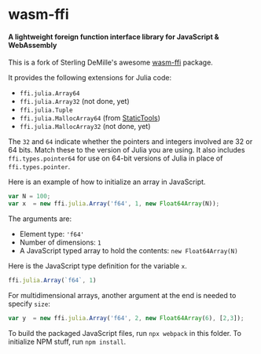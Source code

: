 # wasm-ffi
#### A lightweight foreign function interface library for JavaScript & WebAssembly

This is a fork of Sterling DeMille's awesome [wasm-ffi](https://github.com/DeMille/wasm-ffi) package.

It provides the following extensions for Julia code:

* `ffi.julia.Array64`
* `ffi.julia.Array32`  (not done, yet)
* `ffi.julia.Tuple`
* `ffi.julia.MallocArray64`     (from [StaticTools](https://github.com/brenhinkeller/StaticTools.jl))
* `ffi.julia.MallocArray32`  (not done, yet)

The `32` and `64` indicate whether the pointers and integers involved are 32 or 64 bits. Match these to the version of Julia you are using. It also includes `ffi.types.pointer64` for use on 64-bit versions of Julia in place of `ffi.types.pointer`.

Here is an example of how to initialize an array in JavaScript. 
```js
var N = 100;
var x  = new ffi.julia.Array('f64', 1, new Float64Array(N));
```
The arguments are:

* Element type: `'f64'`  
* Number of dimensions: `1`
* A JavaScript typed array to hold the contents: `new Float64Array(N)`

Here is the JavaScript type definition for the variable `x`.

```js
ffi.julia.Array(`f64`, 1)
```

For multidimensional arrays, another argument at the end is needed to specify `size`:

```js
var y  = new ffi.julia.Array('f64', 2, new Float64Array(6), [2,3]);
```


To build the packaged JavaScript files, run `npx webpack` in this folder. 
To initialize NPM stuff, run `npm install`.

